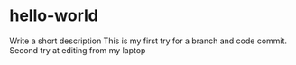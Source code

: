 # hello-world
Write a short description
This is my first try for a branch and code commit. 
Second try at editing from my laptop

